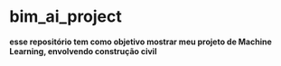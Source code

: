 # bim_ai_project
**esse repositório tem como objetivo mostrar meu projeto de Machine Learning, envolvendo construção civil**
